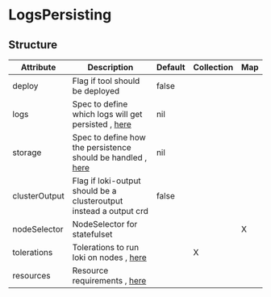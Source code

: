 # LogsPersisting 
 

## Structure 
 

| Attribute     | Description                                                                         | Default | Collection | Map  |
| ------------- | ----------------------------------------------------------------------------------- | ------- | ---------- | ---  |
| deploy        | Flag if tool should be deployed                                                     |  false  |            |      |
| logs          | Spec to define which logs will get persisted , [here](Logs/Logs.md)                 |  nil    |            |      |
| storage       | Spec to define how the persistence should be handled , [here](storage/Spec/Spec.md) |  nil    |            |      |
| clusterOutput | Flag if loki-output should be a clusteroutput instead a output crd                  |  false  |            |      |
| nodeSelector  | NodeSelector for statefulset                                                        |         |            | X    |
| tolerations   | Tolerations to run loki on nodes , [here](k8s/Tolerations/Tolerations.md)           |         | X          |      |
| resources     | Resource requirements , [here](k8s/Resources/Resources.md)                          |         |            |      |